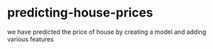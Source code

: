 # predicting-house-prices
we have predicted the price of house by creating a model and adding various features
